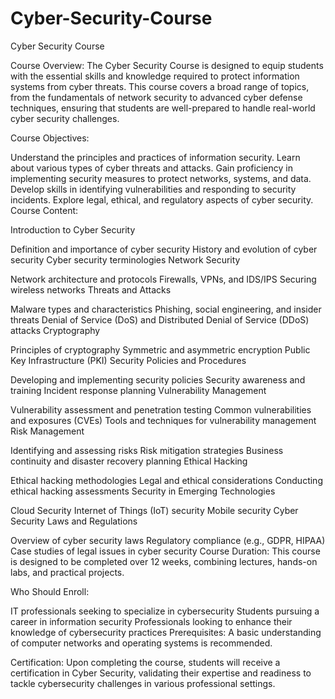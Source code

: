 # Cyber-Security-Course
Cyber Security Course

Course Overview:
The Cyber Security Course is designed to equip students with the essential skills and knowledge required to protect information systems from cyber threats. This course covers a broad range of topics, from the fundamentals of network security to advanced cyber defense techniques, ensuring that students are well-prepared to handle real-world cyber security challenges.

Course Objectives:

Understand the principles and practices of information security.
Learn about various types of cyber threats and attacks.
Gain proficiency in implementing security measures to protect networks, systems, and data.
Develop skills in identifying vulnerabilities and responding to security incidents.
Explore legal, ethical, and regulatory aspects of cyber security.
Course Content:

Introduction to Cyber Security

Definition and importance of cyber security
History and evolution of cyber security
Cyber security terminologies
Network Security

Network architecture and protocols
Firewalls, VPNs, and IDS/IPS
Securing wireless networks
Threats and Attacks

Malware types and characteristics
Phishing, social engineering, and insider threats
Denial of Service (DoS) and Distributed Denial of Service (DDoS) attacks
Cryptography

Principles of cryptography
Symmetric and asymmetric encryption
Public Key Infrastructure (PKI)
Security Policies and Procedures

Developing and implementing security policies
Security awareness and training
Incident response planning
Vulnerability Management

Vulnerability assessment and penetration testing
Common vulnerabilities and exposures (CVEs)
Tools and techniques for vulnerability management
Risk Management

Identifying and assessing risks
Risk mitigation strategies
Business continuity and disaster recovery planning
Ethical Hacking

Ethical hacking methodologies
Legal and ethical considerations
Conducting ethical hacking assessments
Security in Emerging Technologies

Cloud Security
Internet of Things (IoT) security
Mobile security
Cyber Security Laws and Regulations

Overview of cyber security laws
Regulatory compliance (e.g., GDPR, HIPAA)
Case studies of legal issues in cyber security
Course Duration:
This course is designed to be completed over 12 weeks, combining lectures, hands-on labs, and practical projects.

Who Should Enroll:

IT professionals seeking to specialize in cybersecurity
Students pursuing a career in information security
Professionals looking to enhance their knowledge of cybersecurity practices
Prerequisites:
A basic understanding of computer networks and operating systems is recommended.

Certification:
Upon completing the course, students will receive a certification in Cyber Security, validating their expertise and readiness to tackle cybersecurity challenges in various professional settings.
